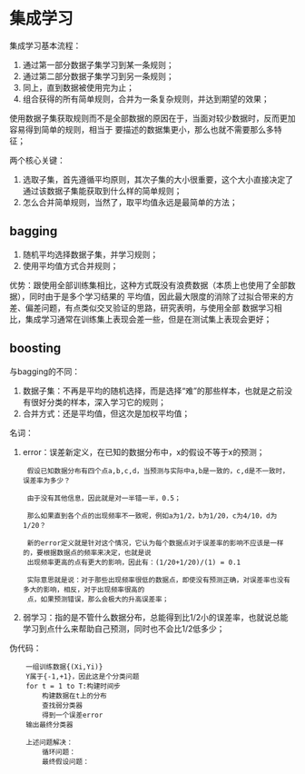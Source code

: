 # 集成学习
集成学习基本流程：
1. 通过第一部分数据子集学习到某一条规则；
2. 通过第二部分数据子集学习到另一条规则；
3. 同上，直到数据被使用完为止；
4. 组合获得的所有简单规则，合并为一条复杂规则，并达到期望的效果；

使用数据子集获取规则而不是全部数据的原因在于，当面对较少数据时，反而更加容易得到简单的规则，相当于
要描述的数据集更小，那么也就不需要那么多特征；

两个核心关键：
1. 选取子集，首先遵循平均原则，其次子集的大小很重要，这个大小直接决定了通过该数据子集能获取到什么样的简单规则；
2. 怎么合并简单规则，当然了，取平均值永远是最简单的方法；

## bagging
1. 随机平均选择数据子集，并学习规则；
2. 使用平均值方式合并规则；

优势：跟使用全部训练集相比，这种方式既没有浪费数据（本质上也使用了全部数据），同时由于是多个学习结果的
平均值，因此最大限度的消除了过拟合带来的方差、偏差问题，有点类似交叉验证的思路，研究表明，与使用全部
数据学习相比，集成学习通常在训练集上表现会差一些，但是在测试集上表现会更好；

## boosting
与bagging的不同：
1. 数据子集：不再是平均的随机选择，而是选择“难”的那些样本，也就是之前没有很好分类的样本，深入学习它的规则；
2. 合并方式：还是平均值，但这次是加权平均值；

名词：
1. error：误差新定义，在已知的数据分布中，x的假设不等于x的预测；

        假设已知数据分布有四个点a,b,c,d，当预测与实际中a,b是一致的，c,d是不一致时，误差率为多少？

        由于没有其他信息，因此就是对一半错一半，0.5；

        那么如果直到各个点的出现频率不一致呢，例如a为1/2，b为1/20，c为4/10，d为1/20？

        新的error定义就是针对这个情况，它认为每个数据点对于误差率的影响不应该是一样的，要根据数据点的频率来决定，也就是说
        出现频率更高的点有更大的影响，因此有：(1/20+1/20)/(1) = 0.1

        实际意思就是说：对于那些出现频率很低的数据点，即使没有预测正确，对误差率也没有多大的影响，相反，对于出现频率很高的
        点，如果预测错误，那么会极大的升高误差率；

2. 弱学习：指的是不管什么数据分布，总能得到比1/2小的误差率，也就说总能学习到点什么来帮助自己预测，同时也不会比1/2低多少；

伪代码：
        
        一组训练数据{(Xi,Yi)}
        Y属于{-1,+1}，因此这是个分类问题
        for t = 1 to T:构建时间步
            构建数据在t上的分布
            查找弱分类器
            得到一个误差error
        输出最终分类器
        
        上述问题解决：
            循环问题：
            最终假设问题：
